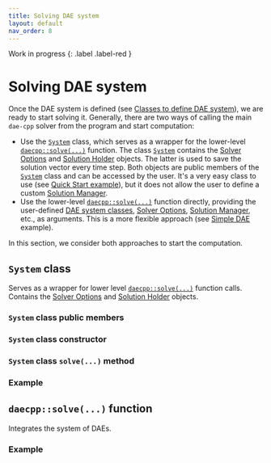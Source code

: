 ```yaml
---
title: Solving DAE system
layout: default
nav_order: 8
---
```


Work in progress
{: .label .label-red }

# Solving DAE system

Once the DAE system is defined (see [Classes to define DAE system](classes.html)), we are ready to start solving it.
Generally, there are two ways of calling the main `dae-cpp` solver from the program and start computation:

- Use the [`System`](#system-class) class, which serves as a wrapper for the lower-level [`daecpp::solve(...)`](#daecppsolve-function) function. The class [`System`](#system-class) contains the [Solver Options](solver-options.html) and [Solution Holder](solution-manager.html#solution-holder-class) objects. The latter is used to save the solution vector every time step. Both objects are public members of the [`System`](#system-class) class and can be accessed by the user. It's a very easy class to use (see [Quick Start example](quick-start.html)), but it does not allow the user to define a custom [Solution Manager](solution-manager.html).
- Use the lower-level [`daecpp::solve(...)`](#daecppsolve-function) function directly, providing the user-defined [DAE system classes](#system-class), [Solver Options](solver-options.html), [Solution Manager](solution-manager.html), etc., as arguments. This is a more flexible approach (see [Simple DAE](https://github.com/dae-cpp/dae-cpp/blob/master/examples/simple_dae/simple_dae.cpp) example).

In this section, we consider both approaches to start the computation.

## `System` class

Serves as a wrapper for lower level [`daecpp::solve(...)`](#daecppsolve-function) function calls. Contains the [Solver Options](solver-options.html) and [Solution Holder](solution-manager.html#solution-holder-class) objects.

### `System` class public members

### `System` class constructor

### `System` class `solve(...)` method

### Example

## `daecpp::solve(...)` function

Integrates the system of DAEs.

### Example
